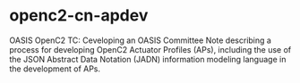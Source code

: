 # openc2-cn-apdev
OASIS OpenC2 TC: Ceveloping an OASIS Committee Note describing a process for developing OpenC2 Actuator Profiles (APs), including the use of the JSON Abstract Data Notation (JADN) information modeling language in the development of APs.
